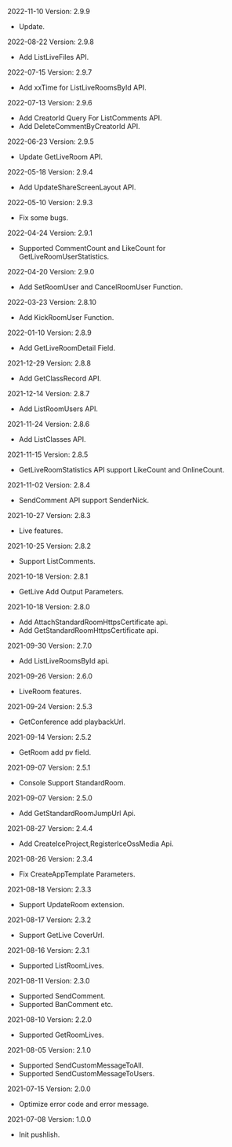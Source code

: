 2022-11-10 Version: 2.9.9
- Update.

2022-08-22 Version: 2.9.8
- Add ListLiveFiles API.

2022-07-15 Version: 2.9.7
- Add xxTime for ListLiveRoomsById API.

2022-07-13 Version: 2.9.6
- Add CreatorId Query For ListComments API.
- Add DeleteCommentByCreatorId API.

2022-06-23 Version: 2.9.5
- Update GetLiveRoom API.

2022-05-18 Version: 2.9.4
- Add UpdateShareScreenLayout API.

2022-05-10 Version: 2.9.3
- Fix some bugs.

2022-04-24 Version: 2.9.1
- Supported CommentCount and LikeCount for GetLiveRoomUserStatistics.

2022-04-20 Version: 2.9.0
- Add SetRoomUser and CancelRoomUser Function.

2022-03-23 Version: 2.8.10
- Add KickRoomUser Function.

2022-01-10 Version: 2.8.9
- Add GetLiveRoomDetail Field.

2021-12-29 Version: 2.8.8
- Add GetClassRecord API.

2021-12-14 Version: 2.8.7
- Add ListRoomUsers API.

2021-11-24 Version: 2.8.6
- Add ListClasses API.

2021-11-15 Version: 2.8.5
- GetLiveRoomStatistics API support LikeCount and OnlineCount.

2021-11-02 Version: 2.8.4
- SendComment API support SenderNick.

2021-10-27 Version: 2.8.3
- Live features.

2021-10-25 Version: 2.8.2
- Support ListComments.

2021-10-18 Version: 2.8.1
- GetLive Add Output Parameters.

2021-10-18 Version: 2.8.0
- Add AttachStandardRoomHttpsCertificate api.
- Add GetStandardRoomHttpsCertificate api.

2021-09-30 Version: 2.7.0
- Add ListLiveRoomsById api.

2021-09-26 Version: 2.6.0
- LiveRoom features.

2021-09-24 Version: 2.5.3
- GetConference add playbackUrl.

2021-09-14 Version: 2.5.2
- GetRoom add pv field.

2021-09-07 Version: 2.5.1
- Console Support StandardRoom.

2021-09-07 Version: 2.5.0
- Add GetStandardRoomJumpUrl Api.

2021-08-27 Version: 2.4.4
- Add CreateIceProject,RegisterIceOssMedia Api.

2021-08-26 Version: 2.3.4
- Fix CreateAppTemplate Parameters.

2021-08-18 Version: 2.3.3
- Support UpdateRoom extension.

2021-08-17 Version: 2.3.2
- Support GetLive CoverUrl.

2021-08-16 Version: 2.3.1
- Supported ListRoomLives.

2021-08-11 Version: 2.3.0
- Supported SendComment.
- Supported BanComment etc.

2021-08-10 Version: 2.2.0
- Supported GetRoomLives.

2021-08-05 Version: 2.1.0
- Supported SendCustomMessageToAll.
- Supported SendCustomMessageToUsers.

2021-07-15 Version: 2.0.0
- Optimize error code and error message.

2021-07-08 Version: 1.0.0
- Init pushlish.

